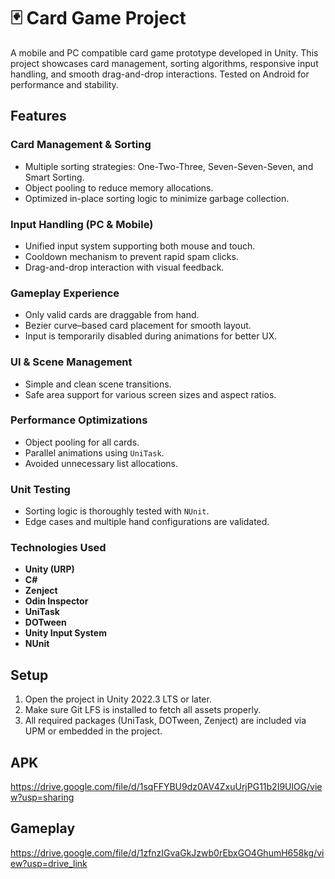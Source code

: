 # 🃏 Card Game Project

A mobile and PC compatible card game prototype developed in Unity. This project showcases card management, sorting algorithms, responsive input handling, and smooth drag-and-drop interactions. Tested on Android for performance and stability.

## Features

### Card Management & Sorting
- Multiple sorting strategies: One-Two-Three, Seven-Seven-Seven, and Smart Sorting.
- Object pooling to reduce memory allocations.
- Optimized in-place sorting logic to minimize garbage collection.

### Input Handling (PC & Mobile)
- Unified input system supporting both mouse and touch.
- Cooldown mechanism to prevent rapid spam clicks.
- Drag-and-drop interaction with visual feedback.

### Gameplay Experience
- Only valid cards are draggable from hand.
- Bezier curve–based card placement for smooth layout.
- Input is temporarily disabled during animations for better UX.

### UI & Scene Management
- Simple and clean scene transitions.
- Safe area support for various screen sizes and aspect ratios.

### Performance Optimizations
- Object pooling for all cards.
- Parallel animations using `UniTask`.
- Avoided unnecessary list allocations.

### Unit Testing
- Sorting logic is thoroughly tested with `NUnit`.
- Edge cases and multiple hand configurations are validated.

### Technologies Used
- **Unity (URP)**
- **C#**
- **Zenject**
- **Odin Inspector**
- **UniTask**
- **DOTween**
- **Unity Input System**
- **NUnit**

## Setup
1.	Open the project in Unity 2022.3 LTS or later.
2.	Make sure Git LFS is installed to fetch all assets properly.
3.	All required packages (UniTask, DOTween, Zenject) are included via UPM or embedded in the project.

## APK
https://drive.google.com/file/d/1sqFFYBU9dz0AV4ZxuUrjPG11b2I9UlOG/view?usp=sharing

## Gameplay
https://drive.google.com/file/d/1zfnzIGvaGkJzwb0rEbxGO4GhumH658kg/view?usp=drive_link
